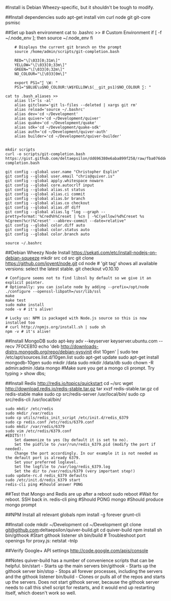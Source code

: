 #Install is Debian Wheezy-specific, but it shouldn't be tough to modify.

##Install dependencies
sudo apt-get install vim curl node git git-core psmisc

##Set up bash environment
	cat to .bashrc >>
		#	Custom Environment
		if [ -f ~/.node_env ]; then
		  source ~/.node_env
		fi

		# Displays the current git branch on the prompt
		source /home/admin/scripts/git-completion.bash

		RED="\[\033[0;31m\]"
		YELLOW="\[\033[0;33m\]"
		GREEN="\[\033[0;32m\]"
		NO_COLOUR="\[\033[0m\]"

		export PS1="∑ \W: "
		PS1="$BLUE\u$NO_COLOUR:\W$YELLOW\$(__git_ps1)$NO_COLOUR ∑: "

	cat to .bash_aliases >>
		alias ll='ls -al'
		alias gitclean='git ls-files --deleted | xargs git rm'
		alias reload='source ~/.bashrc'
		alias dev='cd ~/Development'
		alias quiver='cd ~/Development/quiver'
		alias quake='cd ~/Development/quake'
		alias sdk='cd ~/Development/quake-sdk'
		alias auth='cd ~/Development/quiver-auth'
		alias builder='cd ~/Development/quiver-builder'


	mkdir scripts
	curl -o scripts/git-completion.bash https://gist.github.com/deltaepsilon/dd696380e6aba899f258/raw/fba076dde27440eaa90fd4fcfdfa55764410dd11/git-completion.bash

	git config --global user.name "Christopher Esplin"
	git config --global user.email "chris@quiver.is"
	git config --global apply.whitespace nowarn
	git config --global core.autocrlf input
	git config --global alias.st status
	git config --global alias.ci commit
	git config --global alias.br branch
	git config --global alias.co checkout
	git config --global alias.df diff
	git config --global alias.lg "log --graph --pretty=format:'%Cred%h%Creset | %cn | -%C(yellow)%d%Creset %s %Cgreen(%cr)%Creset' --abbrev-commit --date=relative" 
	git config --global color.diff auto
	git config --global color.status auto
	git config --global color.branch auto

	source ~/.bashrc

##Debian Wheezy Node Install https://sekati.com/etc/install-nodejs-on-debian-squeeze
	mkdir src
	cd src
	git clone https://github.com/joyent/node.git
	cd node
	# 'git tag' shows all available versions: select the latest stable.
	git checkout v0.10.10
	 
	# Configure seems not to find libssl by default so we give it an explicit pointer.
	# Optionally: you can isolate node by adding --prefix=/opt/node
	./configure --openssl-libpath=/usr/lib/ssl
	make
	make test
	sudo make install
	node -v # it's alive!
	 
	# Lucky us: NPM is packaged with Node.js source so this is now installed too
	# curl http://npmjs.org/install.sh | sudo sh
	npm -v # it's alive!
	

##Install MongoDB
	sudo apt-key adv --keyserver keyserver.ubuntu.com --recv 7F0CEB10
	echo 'deb http://downloads-distro.mongodb.org/repo/debian-sysvinit dist 10gen' | sudo tee /etc/apt/sources.list.d/10gen.list
	sudo apt-get update
	sudo apt-get install mongodb-10gen
	sudo mkdir /data
	sudo mkdir /data/db
	sudo chown -R admin:admin /data
	mongo #Make sure you get a mongo cli prompt. Try typing > show dbs;


##Install Redis http://redis.io/topics/quickstart
	cd ~/src
	wget http://download.redis.io/redis-stable.tar.gz
	tar xvzf redis-stable.tar.gz
	cd redis-stable
	make
	sudo cp src/redis-server /usr/local/bin/
	sudo cp src/redis-cli /usr/local/bin/

	sudo mkdir /etc/redis
	sudo mkdir /var/redis
	sudo cp utils/redis_init_script /etc/init.d/redis_6379
	sudo cp redis.conf /etc/redis/6379.conf
	sudo mkdir /var/redis/6379
	sudo vim /etc/redis/6379.conf
	#EDITS!!!
		Set daemonize to yes (by default it is set to no).
		Set the pidfile to /var/run/redis_6379.pid (modify the port if needed).
		Change the port accordingly. In our example it is not needed as the default port is already 6379.
		Set your preferred loglevel.
		Set the logfile to /var/log/redis_6379.log
		Set the dir to /var/redis/6379 (very important step!)
	sudo update-rc.d redis_6379 defaults
	sudo /etc/init.d/redis_6379 start
	redis-cli ping #Should answer PONG

##Test that Mongo and Redis are up after a reboot
	sudo reboot
	#Wait for reboot. SSH back in.
	redis-cli ping #Should PONG
	mongo #Should produce mongo prompt

##NPM Install all relevant globals
	npm install -g forever grunt-cli

##Install code
	 mkdir ~/Development
	 cd ~/Development
	 git clone git@github.com:deltaepsilon/quiver-build.git
	 cd quiver-build
	 npm install
	 sh bin/githook #Start githook listener
	 sh bin/build # Troubleshoot port openings for proxy.js: netstat -tnlp

##Verify Google+ API settings
	http://code.google.com/apis/console

##Notes
	quiver-build has a number of convenience scripts that can be helpful.
	bin/start - Starts up the main servers
	bin/githook - Starts up the githook server
	bin/stop - Stops all forever processes, including the servers and the githook listener
	bin/build - Clones or pulls all of the repos and starts up the servers. Does not start githook server, because the githook server needs to call this shell script for restarts, and it would end up restarting itself, which doesn't work so well.
